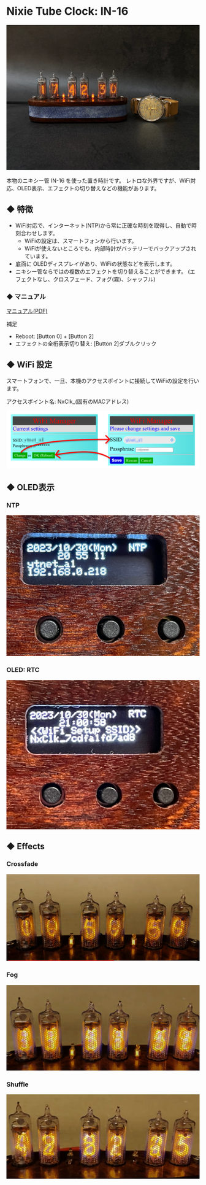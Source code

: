 # Nixie Tube Clock: IN-16

![](docs/figs/photo01.webp)

本物のニキシー管 IN-16 を使った置き時計です。
レトロな外界ですが、WiFi対応、OLED表示、エフェクトの切り替えなどの機能があります。

## ◆ 特徴

- WiFi対応で、インターネット(NTP)から常に正確な時刻を取得し、自動で時刻合わせします。
  - WiFiの設定は、スマートフォンから行います。
  - WiFiが使えないところでも、内部時計がバッテリーでバックアップされています。
- 底面に OLEDディスプレイがあり、WiFiの状態などを表示します。
- ニキシー管ならではの複数のエフェクトを切り替えることができます。
  (エフェクトなし、クロスフェード、フォグ(霧)、シャッフル)

### ◆ マニュアル

[マニュアル(PDF)](docs/Manual.pdf)

補足
- Reboot: [Button 0] + [Button 2]
- エフェクトの全桁表示切り替え: [Button 2]ダブルクリック


## ◆ WiFi 設定

スマートフォンで、一旦、本機のアクセスポイントに接続してWiFiの設定を行います。

アクセスポイント名: NxClk_(固有のMACアドレス)

![WiFi Manger](docs/figs/WiFi_Manager.png)


## ◆ OLED表示

### NTP
![OLED-NTP](docs/figs/OLED-NTP.jpg)

### OLED: RTC
![OLED-RTC](docs/figs/OLED-RTC.jpg)


## ◆ Effects

### Crossfade
[![Crossfade](docs/movies/crossfade.jpg)](https://youtu.be/TvNmbtA_Buw?si=GQT42kCDqJkb_wn9)

### Fog
[![Fog](docs/movies/fog.jpg)](https://youtu.be/mSKaQIv3eQ8?si=7f47oo0_3DHgH0Qz)

### Shuffle
[![Shuffle](docs/movies/shuffle.jpg)](https://youtu.be/e5-Y6pX2xRI?si=2QsZdDAW-V6RgD0h)
